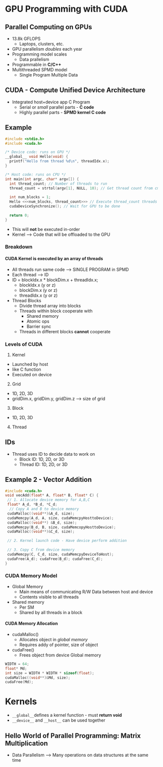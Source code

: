 # GPU Programming with CUDA

## Parallel Computing on GPUs
* 13.8k GFLOPS
  * Laptops, clusters, etc.
* GPU parallelism *doubles* each year
* Programming model scales
  * Data prallelism
* Programmable in **C/C++**
* Multithreaded SPMD model
  * Single Program Multiple Data

## CUDA - Compute Unified Device Architecture
* Integrated host+device app C Program
  * Serial or *small* parallel parts - **C code**
  * Highly parallel parts - **SPMD kernel C code** 

## Example
```c
#include <stdio.h>
#include <cuda.h>

/* Device code: runs on GPU */
__global__ void Hello(void) {
  printf("Hello from thread %d\n", threadIdx.x);
}

/* Host code: runs on CPU */
int main(int argc, char* argv[]) {
  int thread_count; // Number of threads to run
  thread_count = strtol(argv[1], NULL, 10); // Get thread count from cmd line
  
  int num_blocks = 1;
  Hello <<<num_blocks, thread_count>>> // Execute thread_count threads on GPU
  cudaDeviceSynchronize(); // Wait for GPU to be done
  
  return 0;
}
```
* This will **not** be executed in-order
* Kernel --> Code that will be offloaded to the GPU

### Breakdown
#### CUDA Kernel is executed by an array of threads
* All threads run same code --> SINGLE PROGRAM in SPMD
* Each thread --> ID
* ID = blockIdx.x * blockDim.x + threadIdx.x;
  * blockIdx.x (y or z)
  * blockDim.x (y or z)
  * threadIdx.x (y or z)
* Thread Blocks
  * Divide thread array into blocks
  * Threads within block cooperate with
    * Shared memory
    * Atomic ops
    * Barrier sync
  * Threads in different blocks **cannot** cooperate

### Levels of CUDA
1. Kernel
  * Launched by host
  * like C function
  * Executed on device
2. Grid
  * 1D, 2D, 3D
  * gridDim.x, gridDim.y, gridDim.z --> size of grid
3. Block
  * 1D, 2D, 3D
4. Thread

## IDs
* Thread uses ID to decide data to work on
  * Block ID: 1D, 2D, or 3D
  * Thread ID: 1D, 2D, or 3D

## Example 2 - Vector Addition
```c
#include <cuda.h>
void vecAdd(float* A, float* B, float* C) {
 // 1. Allocate device memory for A,B,C
 float* A_d, *B_d, *C_d;
  // Copy A and B to device memory
 cudaMalloc((void**)&A_d, size);
 cudaMemcpy(A_d, A, size, cudaMemcpyHosttoDevice);
 cudaMalloc((void**) &B_d, size);
 cudaMemcpy(B_d, B, size, cudaMemcopyHosttoDevice);
 cudaMalloc((void**)&C_d, size);
 
 // 2. Kernel launch code - Have device perform addition
 
 // 3. Copy C from device memory
 cudaMemcpy(C, C_d, size, cudaMemcpyDeviceToHost);
 cudaFree(A_d); cudaFree(B_d); cudaFree(C_d); 
}
```

### CUDA Memory Model
* Global Memory
  * Main means of communicating R/W Data between host and device
  * Contents visible to all threads
* Shared memory
  * Per SM
  * Shared by all threads in a block

#### CUDA Memory Allocation
* cudaMalloc()
  * Allocates object in *global memory*
  * Requires addy of pointer, size of object
* cudaFree()
  * Frees object from device Global memory

```c
WIDTH = 64;
float* Md;
int size = WIDTH * WIDTH * sizeof(float);
cudaMalloc((void**)&Md, size);
cudaFree(Md);
```

# Kernels
* ```__global__```defines a kernel function - must **return void**
* ```__device__``` and ```__host__``` can be used together

## Hello World of Parallel Programming: Matrix Multiplication
* Data Parallelism --> Many operations on data structures at the same time
